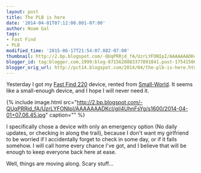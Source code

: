 ```yaml
---
layout: post
title: The PLB is here
date: '2014-04-01T07:12:00.001-07:00'
author: Noam Gal
tags:
- Fast Find
- PLB
modified_time: '2015-06-17T21:54:07.882-07:00'
thumbnail: http://2.bp.blogspot.com/-QUqPRRjd_fA/UzrLYFONIpI/AAAAAAADKcI/giI4UhnFsYg/s72-c/2014-04-01+07.06.45.jpg
blogger_id: tag:blogger.com,1999:blog-8715620883377891841.post-1754150676073767163
blogger_orig_url: http://pct14.blogspot.com/2014/04/the-plb-is-here.html
---
```


Yesterday I got my [Fast Find 220] device, rented from [Small-World]. It seems like a small-enough device, and I hope I will never need it.

{% include image.html src="http://2.bp.blogspot.com/-QUqPRRjd_fA/UzrLYFONIpI/AAAAAAADKcI/giI4UhnFsYg/s1600/2014-04-01+07.06.45.jpg" caption="" %}

I specifically chose a device with only an emergency option (No daily updates, or checking in along the trail), because I don't want my girlfriend to be worried if I accidentally forget to check in some day, or if it fails somehow. I will call home every chance I've got, and I believe that will be enough to keep everyone back here at ease.

Well, things are moving along. Scary stuff...

[Fast Find 220]: http://www.fastfindplb.com/en/fast-find-220
[Small-World]: http://small-world.co.il/